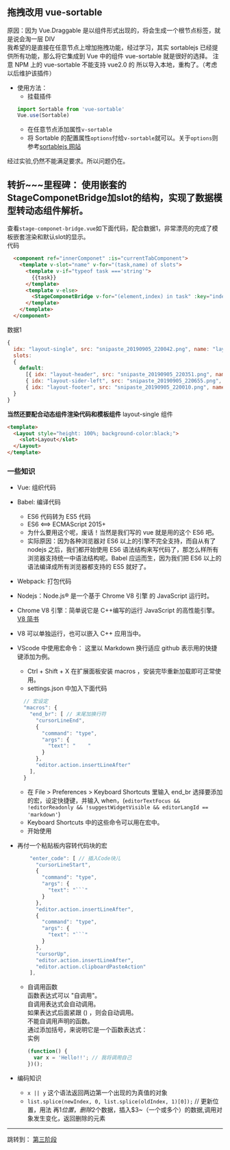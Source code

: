 #

## 拖拽改用 vue-sortable

原因：因为 Vue.Draggable 是以组件形式出现的，将会生成一个根节点标签，就是说会淘一层 DIV  
我希望的是直接在任意节点上增加拖拽功能，经过学习，其实 sortablejs 已经提供所有功能，那么将它集成到 Vue 中的组件 vue-sortable 就是很好的选择。
注意 NPM 上的 vue-sortable 不能支持 vue2.0 的 所以导入本地，重构了。（考虑以后维护该插件）

- 使用方法：
  - 挂载插件
  ```JavaScript
  import Sortable from 'vue-sortable'
  Vue.use(Sortable)
  ```
  - 在任意节点添加属性`v-sortable`
  - 将 Sortable 的配置属性`options`付给`v-sortable`就可以。关于`options`则参考[sortablejs 网站](https://github.com/SortableJS/Sortable)

经过实验,仍然不能满足要求。所以问题仍在。

## 转折~~~里程碑： 使用嵌套的StageComponetBridge加slot的结构，实现了数据模型转动态组件解析。
查看`stage-componet-bridge.vue`如下面代码，配合数据1，非常漂亮的完成了模板嵌套渲染和默认slot的显示。    
代码
  ```html
    <component ref="innerComponet" :is="currentTabComponent">
      <template v-slot="name" v-for="(task,name) of slots">
        <template v-if="typeof task ==='string'">
          {{task}}
        </template>
        <template v-else>
          <StageComponetBridge v-for="(element,index) in task" :key="index" :idx="element.idx" :slots="element.slots" />
        </template>
      </template>
    </component>
  ```
数据1
  ```JavaScript
  {
    idx: "layout-single", src: "snipaste_20190905_220042.png", name: "layout-single",
    slots:
    {
      default:
        [{ idx: "layout-header", src: "snipaste_20190905_220351.png", name: "layout-header", },
        { idx: "layout-sider-left", src: "snipaste_20190905_220655.png", name: "layout-sider-left", slots: {} },
        { idx: "layout-footer", src: "snipaste_20190905_220010.png", name: "layout-footer", slots: {} }]
    }
  }
  ```
  **当然还要配合动态组件渲染代码和模板组件**
layout-single 组件
  ```html
  <template>
    <Layout style="height: 100%; background-color:black;">
      <slot>Layout</slot>
    </Layout>
  </template>
  ```

### 一些知识

- Vue: 组织代码
- Babel: 编译代码
  - ES6 代码转为 ES5 代码
  - ES6 <==> ECMAScript 2015+
  - 为什么要用这个呢，废话！当然是我们写的 vue 就是用的这个 ES6 吧。
  - 实际原因：因为各种浏览器对 ES6 以上的引擎不完全支持，而自从有了 nodejs 之后，我们都开始使用 ES6 语法结构来写代码了，那怎么样所有浏览器支持统一中语法结构呢。Babel 应运而生，因为我们把 ES6 以上的语法编译成所有浏览器都支持的 ES5 就好了。
- Webpack: 打包代码
- Nodejs：Node.js® 是一个基于 Chrome V8 引擎 的 JavaScript 运行时。
- Chrome V8 引擎：简单说它是 C++编写的运行 JavaScript 的高性能引擎。[V8 简书](https://www.jianshu.com/p/8290715feec6)
- V8 可以单独运行，也可以嵌入 C++ 应用当中。
- VScode 中使用宏命令： 这里以 Markdown 换行适应 github 表示用的快捷键添加为例。

  - Ctrl + Shift + X 在扩展面板安装 macros ，安装完毕重新加载即可正常使用。
  - settings.json 中加入下面代码

  ```javascript
    // 宏设定
    "macros": {
      "end_br": [ // 末尾加换行符
        "cursorLineEnd",
        {
          "command": "type",
          "args": {
            "text": "    "
          }
        },
        "editor.action.insertLineAfter"
      ],
    }
  ```

  - 在 File > Preferences > Keyboard Shortcuts 里输入 end_br 选择要添加的宏，设定快捷键，并输入 when，(`editorTextFocus && !editorReadonly && !suggestWidgetVisible && editorLangId == 'markdown'`)
  - Keyboard Shortcuts 中的这些命令可以用在宏中。
  - 开始使用

- 再付一个粘贴板内容转代码块的宏
  ````JavaScript
      "enter_code": [ // 插入Code块儿
        "cursorLineStart",
        {
          "command": "type",
          "args": {
            "text": "```"
          }
        },
        "editor.action.insertLineAfter",
        {
          "command": "type",
          "args": {
            "text": "```"
          }
        },
        "cursorUp",
        "editor.action.insertLineAfter",
        "editor.action.clipboardPasteAction"
      ],
  ````
  - 自调用函数  
    函数表达式可以 "自调用"。  
    自调用表达式会自动调用。  
    如果表达式后面紧跟 () ，则会自动调用。  
    不能自调用声明的函数。  
    通过添加括号，来说明它是一个函数表达式：  
    实例
    ```javascript
    (function() {
      var x = 'Hello!!'; // 我将调用自己
    })();
    ```
- 编码知识
  - `x || y` 这个语法返回两边第一个出现的为真值的对象
  - `list.splice(newIndex, 0, list.splice(oldIndex, 1)[0]);` // 更新位置，用法 再$1位置，删除$2个数据，插入$3~（一个或多个）的数据,调用对象发生变化，返回删除的元素
  
---

跳转到： [第三阶段](./README%20section1.md '阶段二')
